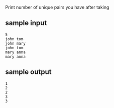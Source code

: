 Print number of unique pairs you have after taking
 
 ## sample input
 ``` 
 5
 john tom
 john mary
 john tom
 mary anna
 mary anna
 ```
 ## sample output
 ``` 
 1
 2
 2
 3
 3
 ```